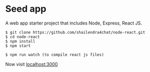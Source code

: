# Seed app

A web app starter project that includes Node, Express, React JS.

```
$ git clone https://github.com/shailendra4chat/node-react.git
$ cd node-react
$ npm install
$ npm start

$ npm run watch (to compile react js files)
```

Now visit [localhost:3000](http://localhost:3000/)
